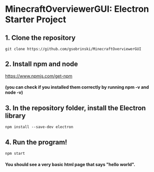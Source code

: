 # MinecraftOverviewerGUI: Electron Starter Project
## 1. Clone the repository
`git clone https://github.com/gsobrinski/MinecraftOverviewerGUI`
## 2. Install npm and node
https://www.npmjs.com/get-npm 
#### (you can check if you installed them correctly by running npm -v and node -v)
## 3. In the repository folder, install the Electron library
`npm install --save-dev electron`
## 4. Run the program!
`npm start`
#### You should see a very basic html page that says "hello world".
